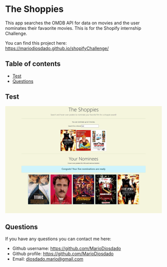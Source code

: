 # The Shoppies 


This app searches the OMDB API for data on movies and the user nominates their favaorite movies. This is for the Shopify internship Challenge.

You can find this project here: https://mariodiosdado.github.io/shopifyChallenge/

## Table of contents

* [Test](#test)
* [Questions](#questions)
            

## Test


![Image of test](assets/shop.jpg)

## Questions

If you have any questions you can contact me here:

* Github username: https://github.com/MarioDiosdado
* Github profile: https://github.com/MarioDiosdado
* Email: diosdado.mario@gmail.com


            